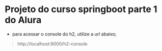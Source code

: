 # Projeto do curso springboot parte 1 do Alura

- para acessar o console do h2, utilize a url abaixo;   
> http://localhost:9000/h2-console